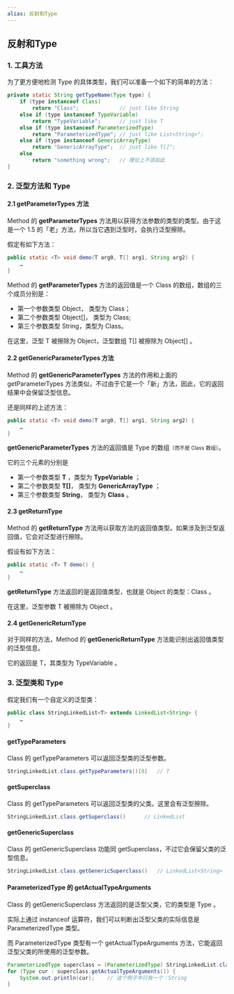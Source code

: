 ```yaml
---
alias: 反射和Type
---
```


## 反射和Type

### 1. 工具方法

为了更方便地检测 Type 的具体类型，我们可以准备一个如下的简单的方法：

```java
private static String getTypeName(Type type) {
    if (type instanceof Class)
        return "Class";             // just like String
    else if (type instanceof TypeVariable)
        return "TypeVariable";      // just like T
    else if (type instanceof ParameterizedType)
        return "ParameterizedType"; // just like List<String>";
    else if (type instanceof GenericArrayType)
        return "GenericArrayType";  // just like T[]";
    else
        return "something wrong";   // 理论上不该如此
}
```

### 2. 泛型方法和 Type

#### 2.1 getParameterTypes 方法

Method 的 **getParameterTypes** 方法用以获得方法参数的类型的类型。由于这是一个 1.5 的「老」方法，所以当它遇到泛型时，会执行泛型擦除。

假定有如下方法：

```java
public static <T> void demo(T arg0, T[] arg1, String arg2) {
    …
}
```

Method 的 **getParameterTypes** 方法的返回值是一个 Class 的数组，数组的三个成员分别是：

- 第一个参数类型 Object， 类型为 Class；
- 第二个参数类型 Object[]， 类型为 Class;
- 第三个参数类型 String，类型为 Class。

在这里，泛型 T 被擦除为 Object，泛型数组 T[] 被擦除为 Object[] 。

#### 2.2 getGenericParameterTypes 方法

Method 的 **getGenericParameterTypes** 方法的作用和上面的 getParameterTypes 方法类似，不过由于它是一个「新」方法，因此，它的返回结果中会保留泛型信息。

还是同样的上述方法：

```java
public static <T> void demo(T arg0, T[] arg1, String arg2) {
    …
}
```

**getGenericParameterTypes** 方法的返回值是 Type 的数组<small>（而不是 Class 数组）</small>。

它的三个元素的分别是

- 第一个参数类型 **T** ，类型为 **TypeVariable** ；
- 第二个参数类型 **T[]**， 类型为 **GenericArrayType** ；
- 第三个参数类型 **String**， 类型为 **Class** 。


#### 2.3 getReturnType

Method 的 **getReturnType** 方法用以获取方法的返回值类型。如果涉及到泛型返回值，它会对泛型进行擦除。

假设有如下方法：

```java
public static <T> T demo() {
    …
}
```

**getReturnType** 方法返回的是返回值类型，也就是 Object 的类型：Class 。

在这里，泛型参数 T 被擦除为 Object 。

#### 2.4 getGenericReturnType

对于同样的方法，Method 的 **getGenericReturnType** 方法能识别出返回值类型的泛型信息。

它的返回是 T，其类型为 TypeVariable 。


### 3. 泛型类和 Type

假定我们有一个自定义的泛型类：

```java
public class StringLinkedList<T> extends LinkedList<String> {
    …
}
```

#### getTypeParameters

Class 的 getTypeParameters 可以返回泛型类的泛型参数。

```java
StringLinkedList.class.getTypeParameters()[0]   // T
```

#### getSuperclass

Class 的 getTypeParameters 可以返回泛型类的父类。这里会有泛型擦除。

```java
StringLinkedList.class.getSuperclass()      // LinkedList
```

#### getGenericSuperclass

Class 的 getGenericSuperclass 功能同 getSuperclass，不过它会保留父类的泛型信息。

```java
StringLinkedList.class.getGenericSuperclass()   // LinkedList<String>
```

#### ParameterizedType 的 getActualTypeArguments

Class 的 getGenericSuperclass 方法返回的是泛型父类，它的类型是 Type 。

实际上通过 instanceof 运算符，我们可以判断出泛型父类的实际信息是 ParameterizedType 类型。

而 ParameterizedType 类型有一个 getActualTypeArguments 方法，它能返回泛型父类的所使用的泛型参数。

```java
ParameterizedType superclass = (ParameterizedType) StringLinkedList.class.getGenericSuperclass();
for (Type cur : superclass.getActualTypeArguments()) {
    System.out.println(cur);    // 这个例子中只有一个：String
}
```

